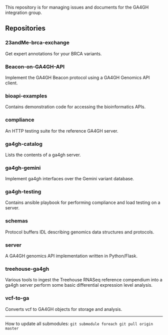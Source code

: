 This repository is for managing issues and documents for the GA4GH integration group.

## Repositories

### 23andMe-brca-exchange

Get expert annotations for your BRCA variants.

### Beacon-on-GA4GH-API

Implement the GA4GH Beacon protocol using a GA4GH Genomics API client.

### bioapi-examples

Contains demonstration code for accessing the bioinformatics APIs.

### compliance

An HTTP testing suite for the reference GA4GH server.

### ga4gh-catalog

Lists the contents of a ga4gh server.

### ga4gh-gemini

Implement ga4gh interfaces over the Gemini variant database.

### ga4gh-testing

Contains ansible playbook for performing compliance and load testing on a server.

### schemas

Protocol buffers IDL describing genomics data structures and protocols.

### server

A GA4GH genomics API implementation written in Python/Flask.

### treehouse-ga4gh

Various tools to ingest the Treehouse RNASeq reference compendium into a ga4gh server perform some basic differential expression level analysis.

### vcf-to-ga

Converts vcf to GA4GH objects for storage and analysis.


_______

How to update all submodules: `git submodule foreach git pull origin master`